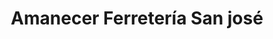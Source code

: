 ---
title: "Amanecer Ferretería San josé"
url: /ycua-sati/amanecer-ferreteria-san-jose/
shop: Eisenwaren
---